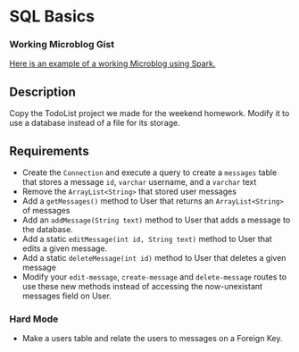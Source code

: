 # SQL Basics
### Working Microblog Gist
[Here is an example of a working Microblog using Spark.](https://gist.github.com/raynjamin/7f94b4694f47a901e01db9a8429f1762)

## Description
Copy the TodoList project we made for the weekend homework. Modify it to use a database instead of a file for its storage.

## Requirements

* Create the `Connection` and execute a query to create a `messages` table that stores a message `id`, `varchar` username, and a `varchar` text
* Remove the `ArrayList<String>` that stored user messages
* Add a `getMessages()` method to User that returns an `ArrayList<String>` of messages
* Add an `addMessage(String text)` method to User that adds a message to the database.
* Add a static `editMessage(int id, String text)` method to User that edits a given message.
* Add a static `deleteMessage(int id)` method to User that deletes a given message
* Modify your `edit-message`, `create-message` and `delete-message` routes to use these new methods instead of accessing the now-unexistant messages field on User. 

### Hard Mode
* Make a users table and relate the users to messages on a Foreign Key.
